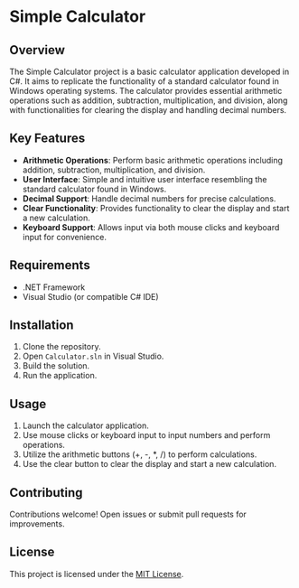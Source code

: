 # Simple Calculator

## Overview

The Simple Calculator project is a basic calculator application developed in C#. It aims to replicate the functionality of a standard calculator found in Windows operating systems. The calculator provides essential arithmetic operations such as addition, subtraction, multiplication, and division, along with functionalities for clearing the display and handling decimal numbers.

## Key Features

- **Arithmetic Operations**: Perform basic arithmetic operations including addition, subtraction, multiplication, and division.
- **User Interface**: Simple and intuitive user interface resembling the standard calculator found in Windows.
- **Decimal Support**: Handle decimal numbers for precise calculations.
- **Clear Functionality**: Provides functionality to clear the display and start a new calculation.
- **Keyboard Support**: Allows input via both mouse clicks and keyboard input for convenience.

## Requirements

- .NET Framework
- Visual Studio (or compatible C# IDE)

## Installation

1. Clone the repository.
2. Open `Calculator.sln` in Visual Studio.
3. Build the solution.
4. Run the application.

## Usage

1. Launch the calculator application.
2. Use mouse clicks or keyboard input to input numbers and perform operations.
3. Utilize the arithmetic buttons (+, -, *, /) to perform calculations.
4. Use the clear button to clear the display and start a new calculation.

## Contributing

Contributions welcome! Open issues or submit pull requests for improvements.

## License

This project is licensed under the [MIT License](LICENSE).
